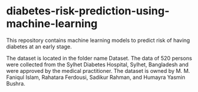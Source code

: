 # diabetes-risk-prediction-using-machine-learning
This repository contains machine learning models to predict risk of having diabetes at an early stage. 

The dataset is located in the folder name Dataset. The data of 520 persons were collected from the Sylhet Diabetes Hospital, Sylhet, Bangladesh and were approved by the medical practitioner. The dataset is owned by M. M. Faniqul Islam, Rahatara Ferdousi, Sadikur Rahman, and Humayra Yasmin Bushra.
